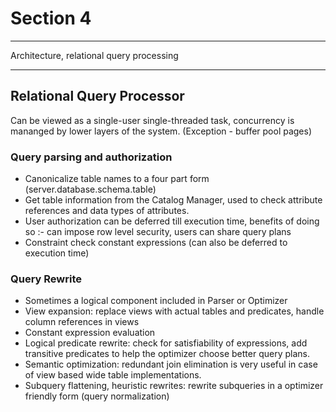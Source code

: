 # Section 4

***

Architecture, relational query processing

***

## Relational Query Processor

Can be viewed as a single-user single-threaded task, concurrency is mananged by lower layers of the system. (Exception - buffer pool pages)

### Query parsing and authorization
   - Canonicalize table names to a four part form (server.database.schema.table)
   - Get table information from the Catalog Manager, used to check attribute references and data types of attributes.
   - User authorization can be deferred till execution time, benefits of doing so :- can impose row level security, users can share query plans
   - Constraint check constant expressions (can also be deferred to execution time)

### Query Rewrite
   - Sometimes a logical component included in Parser or Optimizer
   - View expansion: replace views with actual tables and predicates, handle column references in views
   - Constant expression evaluation
   - Logical predicate rewrite: check for satisfiability of expressions, add transitive predicates to help the optimizer choose better query plans.
   - Semantic optimization: redundant join elimination is very useful in case of view based wide table implementations.
   - Subquery flattening, heuristic rewrites: rewrite subqueries in a optimizer friendly form (query normalization)
